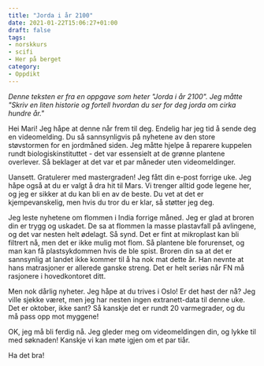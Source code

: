```yaml
---
title: "Jorda i år 2100"
date: 2021-01-22T15:06:27+01:00
draft: false
tags:
- norskkurs
- scifi
- Her på berget
category:
- Oppdikt
---
```


*Denne teksten er fra en oppgave som heter "Jorda i år 2100". Jeg måtte "Skriv en liten historie og fortell hvordan du ser for deg jorda om cirka hundre år."*


Hei Mari! Jeg håpe at denne når frem til deg. Endelig har jeg tid å sende deg en videomelding. Du så sannsynligvis på nyhetene av den store støvstormen for en jordmåned siden. Jeg måtte hjelpe å reparere kuppelen rundt biologiskinstituttet - det var essensielt at de grønne plantene overlever. Så beklager at det var et par måneder uten videomeldinger.

Uansett. Gratulerer med mastergraden! Jeg fått din e-post forrige uke. Jeg håpe også at du er valgt å dra hit til Mars. Vi trenger alltid gode legene her, og jeg er sikker at du kan bli en av de beste. Du vet at det er kjempevanskelig, men hvis du tror du er klar, så støtter jeg deg.

Jeg leste nyhetene om flommen i India forrige måned. Jeg er glad at broren din er trygg og uskadet. De sa at flommen la masse plastavfall på avlingene, og det var nesten helt ødelagt. Så synd. Det er fint at mikroplast kan bli filtrert nå, men det er ikke mulig mot flom. Så plantene ble forurenset, og man kan få plastsykdommen hvis de ble spist. Broren din sa at det er sannsynlig at landet ikke kommer til å ha nok mat dette år. Han nevnte at hans matrasjoner er allerede ganske streng. Det er helt seriøs når FN må rasjonere i hovedkontoret ditt.

Men nok dårlig nyheter. Jeg håpe at du trives i Oslo! Er det høst der nå? Jeg ville sjekke været, men jeg har nesten ingen extranett-data til denne uke. Det er oktober, ikke sant? Så kanskje det er rundt 20 varmegrader, og du må pass opp mot myggene!

OK, jeg må bli ferdig nå. Jeg gleder meg om videomeldingen din, og lykke til med søknaden! Kanskje vi kan møte igjen om et par tiår.

Ha det bra!
